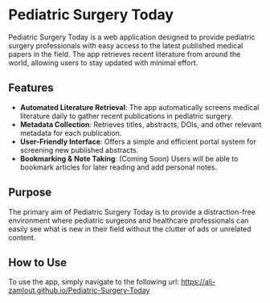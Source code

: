 # Pediatric Surgery Today

Pediatric Surgery Today is a web application designed to provide pediatric surgery professionals with easy access to the latest published medical papers in the field. The app retrieves recent literature from around the world, allowing users to stay updated with minimal effort.

## Features

- **Automated Literature Retrieval**: The app automatically screens medical literature daily to gather recent publications in pediatric surgery.
- **Metadata Collection**: Retrieves titles, abstracts, DOIs, and other relevant metadata for each publication.
- **User-Friendly Interface**: Offers a simple and efficient portal system for screening new published abstracts.
- **Bookmarking & Note Taking**: (Coming Soon) Users will be able to bookmark articles for later reading and add personal notes.

## Purpose

The primary aim of Pediatric Surgery Today is to provide a distraction-free environment where pediatric surgeons and healthcare professionals can easily see what is new in their field without the clutter of ads or unrelated content.

## How to Use

To use the app, simply navigate to the following url: https://ali-zamlout.github.io/Pediatric-Surgery-Today
